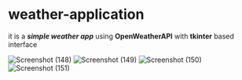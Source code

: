 # weather-application
it is a ***simple weather app*** using **OpenWeatherAPI** with **tkinter** based interface 

![Screenshot (148)](https://github.com/nith2349/weather-application/assets/76637901/79f38239-d987-41e3-a7ca-c56980a29cc4)
![Screenshot (149)](https://github.com/nith2349/weather-application/assets/76637901/f7885690-7408-4233-b6f7-6488eafd0f1a)
![Screenshot (150)](https://github.com/nith2349/weather-application/assets/76637901/f17c8c1a-2540-4a24-8ca2-ce4df63b8d3a)
![Screenshot (151)](https://github.com/nith2349/weather-application/assets/76637901/80d0c9da-2484-4a4d-bbd4-f691c8184934)


